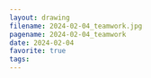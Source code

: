 ```yaml
---
layout: drawing
filename: 2024-02-04_teamwork.jpg
pagename: 2024-02-04_teamwork
date: 2024-02-04
favorite: true
tags:
---
```

